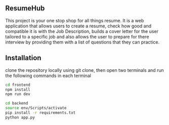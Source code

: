 ## ResumeHub

This project is your one stop shop for all things resume. It is a web application that allows users to create a resume, check how good and compatible it is with the Job Description, builds a cover letter for the user tailored to a specific job and also allows the user to prepare for there interview by providing them with a list of questions that they can practice.

## Installation

clone the repository locally using git clone, then open two terminals and run the following commands in each terminal

```bash
cd frontend
npm install
npm run dev
```

```bash
cd backend
source env/Scripts/activate
pip install -r requirements.txt
python app.py
```
